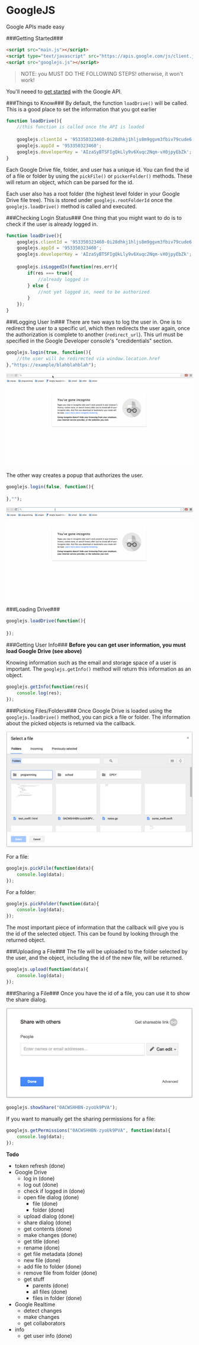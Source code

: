GoogleJS
======
Google APIs made easy

###Getting Started###
```html
<script src="main.js"></script>
<script type="text/javascript" src="https://apis.google.com/js/client.js?onload=loadDrive"></script>
<script src="googlejs.js"></script>
```

> NOTE: you MUST DO THE FOLLOWING STEPS!
> otherwise, it won't work!

You'll neeed to [get started](get_started.md) with the Google API.

###Things to Know###
By default, the function `loadDrive()` will be called. This is a good place to set the information that you got earlier

```javascript
function loadDrive(){
	//this function is called once the API is loaded
	
	googlejs.clientId = '953350323460-0i28dhkj1hljs8m9ggvm3fbiv79cude6.apps.googleusercontent.com';
	googlejs.appId = '953350323460';
	googlejs.developerKey = 'AIzaSyBTSFIgQkLly9v6Xuqc2Nqm-vX0jpyEbZk';
}
```

Each Google Drive file, folder, and user has a unique id. You can find the id of a file or folder by using the `pickFile()` or `pickerFolder()` methods. These will return an object, which can be parsed for the id.

Each user also has a root folder (the highest level folder in your Google Drive file tree). This is stored under `googlejs.rootFolderId` once the `googlejs.loadDrive()` method is called and executed.

###Checking Login Status###
One thing that you might want to do is to check if the user is already logged in.

```javascript
function loadDrive(){
	googlejs.clientId = '953350323460-0i28dhkj1hljs8m9ggvm3fbiv79cude6.apps.googleusercontent.com';
	googlejs.appId = '953350323460';
	googlejs.developerKey = 'AIzaSyBTSFIgQkLly9v6Xuqc2Nqm-vX0jpyEbZk';
	
	googlejs.isLoggedIn(function(res,err){
		if(res === true){
			//already logged in
		} else {
			//not yet logged in, need to be authorized
		}
	});
}
```

###Logging User In###
There are two ways to log the user in. One is to redirect the user to a specific url, which then redirects the user again, once the authorization is complete to another (`redirect_url`). This url must be specified in the Google Developer console's "credidentials" section.

```javascript
googlejs.login(true, function(){
	//the user will be redirected via window.location.href
},"https://example/blahblahblah");
```
![](images/with.gif)

The other way creates a popup that authorizes the user.

```javascript
googlejs.login(false, function(){
	
},"");
```

![](images/without.gif)

###Loading Drive###
```javascript
googlejs.loadDrive(function(){
	
});
```

###Getting User Info###
<b>Before you can get user information, you must load Google Drive (see above)</b>

Knowing information such as the email and storage space of a user is important. The `googlejs.getInfo()` method will return this information as an object.

```javascript
googlejs.getInfo(function(res){
	console.log(res);
});
```


###Picking Files/Folders###
Once Google Drive is loaded using the `googlejs.loadDrive()` method, you can pick a file or folder. The information about the picked objects is returned via the callback.

![](images/file_picker.png)

For a file:
```javascript
googlejs.pickFile(function(data){
	console.log(data);
});
```

For a folder:
```javascript
googlejs.pickFolder(function(data){
	console.log(data);
});
```

The most important piece of information that the callback will give you is the id of the selected object. This can be found by looking through the returned object.

###Uploading a File###
The file will be uploaded to the folder selected by the user, and the object, including the id of the new file, will be returned.

```javascript
googlejs.upload(function(data){
	console.log(data);
});
```

###Sharing a File###
Once you have the id of a file, you can use it to show the share dialog.

![](images/share_dialog.png)

```javascript
googlejs.showShare("0ACWSHHBN-zyoUk9PVA");
```

If you want to manually get the sharing permissions for a file:
```javascript
googlejs.getPermissions("0ACWSHHBN-zyoUk9PVA", function(data){
	console.log(data);
});
```

**Todo**
+ token refresh (done)
+ Google Drive
  + log in (done)
  + log out (done)
  + check if logged in (done)
  + open file dialog (done)
  	+ file (done)
  	+ folder (done)
  + upload dialog (done)
  + share dialog (done)
  + get contents (done)
  + make changes (done)
  + get title (done)
  + rename (done)
  + get file metadata (done)
  + new file (done)
  + add file to folder (done)
  + remove file from folder (done)
  + get stuff
  	+ parents  (done)
  	+ all files (done)
  	+ files in folder (done)
+ Google Realtime
  + detect changes
  + make changes
  + get collaborators
+ info
  + get user info (done)
